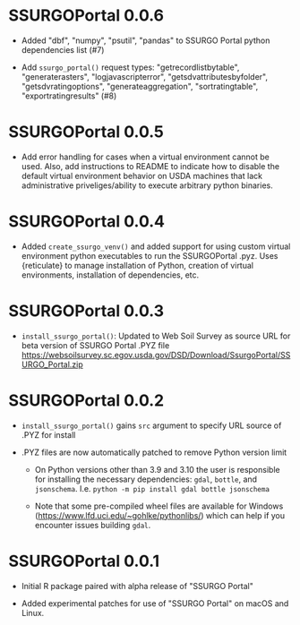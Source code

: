 # SSURGOPortal 0.0.6 
* Added  "dbf", "numpy", "psutil", "pandas" to SSURGO Portal python dependencies list (#7)

* Add `ssurgo_portal()` request types: "getrecordlistbytable", "generaterasters", "logjavascripterror", "getsdvattributesbyfolder", "getsdvratingoptions", "generateaggregation", "sortratingtable", "exportratingresults" (#8)

# SSURGOPortal 0.0.5

* Add error handling for cases when a virtual environment cannot be used. Also, add instructions to README to indicate how to disable the default virtual environment behavior on USDA machines that lack administrative priveliges/ability to execute arbitrary python binaries.

# SSURGOPortal 0.0.4

* Added `create_ssurgo_venv()` and added support for using custom virtual environment python executables to run the SSURGOPortal .pyz. Uses {reticulate} to manage installation of Python, creation of virtual environments, installation of dependencies, etc.

# SSURGOPortal 0.0.3

* `install_ssurgo_portal()`: Updated to Web Soil Survey as source URL for beta version of SSURGO Portal .PYZ file  <https://websoilsurvey.sc.egov.usda.gov/DSD/Download/SsurgoPortal/SSURGO_Portal.zip>

# SSURGOPortal 0.0.2

* `install_ssurgo_portal()` gains `src` argument to specify URL source of .PYZ for install

* .PYZ files are now automatically patched to remove Python version limit

  * On Python versions other than 3.9 and 3.10 the user is responsible for installing the necessary dependencies: `gdal`, `bottle`, and `jsonschema`. I.e. `python -m pip install gdal bottle jsonschema`
  
  * Note that some pre-compiled wheel files are available for Windows (https://www.lfd.uci.edu/~gohlke/pythonlibs/) which can help if you encounter issues building `gdal`.

# SSURGOPortal 0.0.1

* Initial R package paired with alpha release of "SSURGO Portal"

* Added experimental patches for use of "SSURGO Portal" on macOS and Linux.
